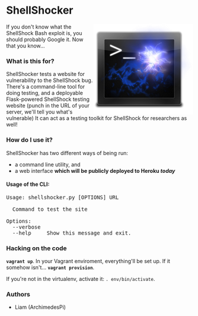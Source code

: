 ShellShocker
============

<img src="https://github.com/ArchimedesPi/shellshocker/raw/master/shellshocker_server/assets/images/shellshock-logo.png" alt="ShellShocker" align="right" />

If you don't know what the ShellShock Bash exploit is, you should probably Google it.
Now that you know...

### What is this for?
ShellShocker tests a website for vulnerability to the ShellShock bug.
There's a command-line tool for doing testing, and a deployable Flask-powered
ShellShock testing website (punch in the URL of your server, we'll tell you
what's vulnerable)
It can act as a testing toolkit for ShellShock for researchers as well!

### How do I use it?
ShellShocker has two different ways of being run:
* a command line utility, and
* a web interface **which will be publicly deployed to Heroku *today***

#### Usage of the CLI:
<pre>
Usage: shellshocker.py [OPTIONS] URL

  Command to test the site

Options:
  --verbose
  --help     Show this message and exit.
</pre>

### Hacking on the code
**`vagrant up`**.
In your Vagrant enviroment, everything'll be set up. If it somehow isn't...
**`vagrant provision`**.

If you're not in the virtualenv, activate it: `. env/bin/activate`.

### Authors
* Liam (ArchimedesPi)

